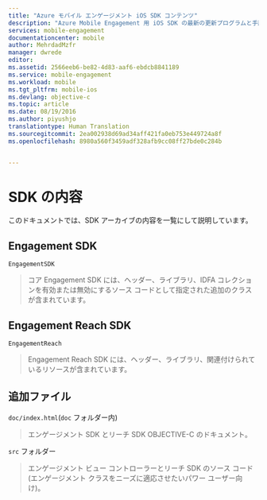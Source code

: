 ```yaml
---
title: "Azure モバイル エンゲージメント iOS SDK コンテンツ"
description: "Azure Mobile Engagement 用 iOS SDK の最新の更新プログラムと手順"
services: mobile-engagement
documentationcenter: mobile
author: MehrdadMzfr
manager: dwrede
editor: 
ms.assetid: 2566eeb6-be82-4d83-aaf6-ebdcb8841189
ms.service: mobile-engagement
ms.workload: mobile
ms.tgt_pltfrm: mobile-ios
ms.devlang: objective-c
ms.topic: article
ms.date: 08/19/2016
ms.author: piyushjo
translationtype: Human Translation
ms.sourcegitcommit: 2ea002938d69ad34aff421fa0eb753e449724a8f
ms.openlocfilehash: 8980a560f3459adf328afb9cc08ff27bde0c284b


---
```

# <a name="sdk-content"></a>SDK の内容
このドキュメントでは、SDK アーカイブの内容を一覧にして説明しています。

## <a name="engagement-sdk"></a>Engagement SDK
`EngagementSDK`

> コア Engagement SDK には、ヘッダー、ライブラリ、IDFA コレクションを有効または無効にするソース コードとして指定された追加のクラスが含まれています。
> 
> 

## <a name="engagement-reach-sdk"></a>Engagement Reach SDK
`EngagementReach`

> Engagement Reach SDK には、ヘッダー、ライブラリ、関連付けられているリソースが含まれています。
> 
> 

## <a name="additional-files"></a>追加ファイル
`doc/index.html`(`doc` フォルダー内)

> エンゲージメント SDK とリーチ SDK OBJECTIVE-C のドキュメント。
> 
> 

`src` フォルダー

> エンゲージメント ビュー コントローラーとリーチ SDK のソース コード (エンゲージメント クラスをニーズに適応させたいパワー ユーザー向け)。
> 
> 




<!--HONumber=Nov16_HO3-->


